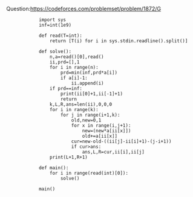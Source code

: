 Question:https://codeforces.com/problemset/problem/1872/G
                
                import sys
                inf=int(1e9)
                
                def read(T=int):
                	return [T(i) for i in sys.stdin.readline().split()]
                
                def solve():
                	n,a=read()[0],read()
                	ii,prd=[],1
                	for i in range(n):
                		prd=min(inf,prd*a[i])
                		if a[i]-1:
                			ii.append(i)
                	if prd==inf:
                		print(ii[0]+1,ii[-1]+1)
                		return
                	k,L,R,ans=len(ii),0,0,0
                	for i in range(k):
                		for j in range(i+1,k):
                			old,new=0,1
                			for x in range(i,j+1):
                				new=(new*a[ii[x]])
                				old+=a[ii[x]]
                			cur=new-old-((ii[j]-ii[i]+1)-(j-i+1))
                			if cur>ans:
                				ans,L,R=cur,ii[i],ii[j]
                	print(L+1,R+1)
                
                def main():
                	for i in range(read(int)[0]):
                		solve()
                
                main()

